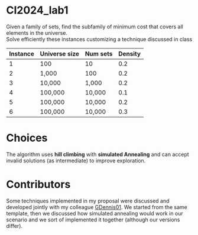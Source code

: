 # CI2024_lab1
Given a family of sets, find the subfamily of minimum cost that covers all elements in the universe.\
Solve efficiently these instances customizing a technique discussed in class

| Instance | Universe size | Num sets | Density |
|----------|---------------|----------|---------|
| 1        | 100           | 10       | 0.2     |
| 2        | 1,000         | 100      | 0.2     |
| 3        | 10,000        | 1,000    | 0.2     |
| 4        | 100,000       | 10,000   | 0.1     |
| 5        | 100,000       | 10,000   | 0.2     |
| 6        | 100,000       | 10,000   | 0.3     |

# Choices 
The algorithm uses **hill climbing** with **simulated Annealing** and can accept invalid solutions (as intermediate) to improve exploration.

# Contributors
Some techniques implemented in my proposal were discussed and developed jointly with my colleague [GDennis01](https://github.com/GDennis01/).
We started from the same template, then we discussed how simulated annealing would work in our scenario and we sort of implemented it together (although our versions differ).
